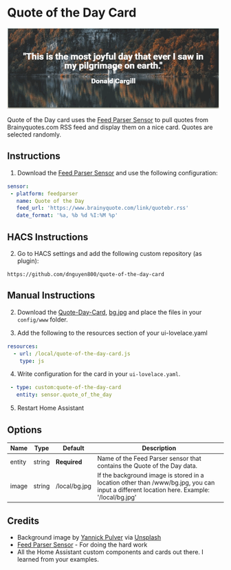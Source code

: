 # Quote of the Day Card
![quote](images/quote.gif)

Quote of the Day card uses the [Feed Parser Sensor](https://github.com/custom-components/sensor.feedparser) to pull quotes from Brainyquotes.com RSS feed and display them on a nice card. Quotes are selected randomly.

## Instructions
 1. Download the [Feed Parser Sensor](https://github.com/custom-components/sensor.feedparser) and use the following configuration:

 ```yaml
sensor:
  - platform: feedparser
    name: Quote of the Day
    feed_url: 'https://www.brainyquote.com/link/quotebr.rss'
    date_format: '%a, %b %d %I:%M %p'
```

## HACS Instructions
 2. Go to HACS settings and add the following custom repository (as plugin):
 
 ```
 https://github.com/dnguyen800/quote-of-the-day-card
 ```

## Manual Instructions

 2. Download the [Quote-Day-Card](https://raw.githubusercontent.com/dnguyen800/quote-of-the-day-card/master/dist/quote-of-the-day-card.js), [bg.jpg](https://github.com/dnguyen800/quote-of-the-day-card/blob/master/dist/bg.jpg) and place the files in your `config/www` folder.
 
 3. Add the following to the resources section of your ui-lovelace.yaml

```yaml
resources:
  - url: /local/quote-of-the-day-card.js
    type: js  
```
4. Write configuration for the card in your `ui-lovelace.yaml`.

```yaml
 - type: custom:quote-of-the-day-card               
   entity: sensor.quote_of_the_day
```

5. Restart Home Assistant
 
## Options
| Name | Type | Default | Description
| ---- | ---- | ------- | -----------
| entity | string | **Required** | Name of the Feed Parser sensor that contains the Quote of the Day data.
| image | string | /local/bg.jpg | If the background image is stored in a location other than /www/bg.jpg, you can input a different location here. Example: '/local/bg.jpg'


## Credits
 - Background image by [Yannick Pulver](https://yannickpulver.com/) via [Unsplash](https://unsplash.com/@yanu)
 - [Feed Parser Sensor](https://github.com/custom-components/sensor.feedparser) - For doing the hard work
 - All the Home Assistant custom components and cards out there. I learned from your examples.
 
